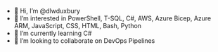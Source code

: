 - 👋 Hi, I’m @dlwduxbury
- 👀 I’m interested in PowerShell, T-SQL, C#, AWS, Azure Bicep, Azure ARM, JavaScript, CSS, HTML, Bash, Python
- 🌱 I’m currently learning C#
- 💞️ I’m looking to collaborate on DevOps Pipelines


<!---
dlwduxbury/dlwduxbury is a ✨ special ✨ repository because its `README.md` (this file) appears on your GitHub profile.
You can click the Preview link to take a look at your changes.
--->
